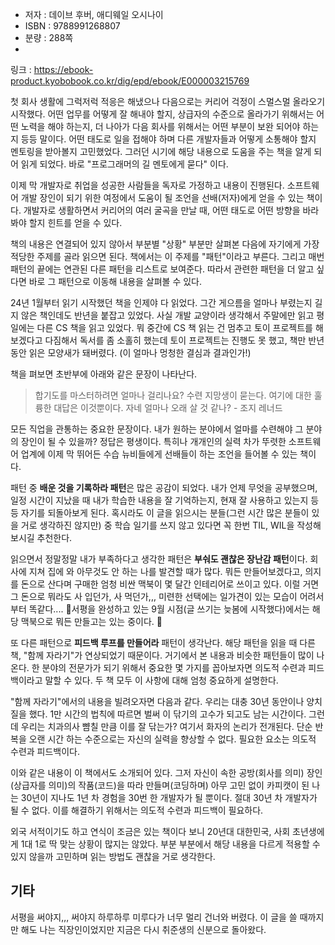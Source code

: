 - 저자 : 데이브 후버, 애디웨일 오시나이
- ISBN : 9788991268807
- 분량 : 288쪽
-

링크 : https://ebook-product.kyobobook.co.kr/dig/epd/ebook/E000003215769

첫 회사 생활에 그럭저럭 적응은 해냈으나 다음으로는 커리어 걱정이 스멀스멀 올라오기 시작했다. 어떤 업무를
어떻게 잘 해내야 할지, 상급자의 수준으로 올라가기 위해서는 어떤 노력을 해야 하는지, 더 나아가 다음
회사를 위해서는 어떤 부분이 보완 되어야 하는지 등등 말이다. 어떤 태도로 일을 접해야 하며 다른 개발자들과
어떻게 소통해야 할지 멘토링을 받아볼지 고민했었다. 그러던 시기에 해당 내용으로 도움을 주는 책을 알게 되어
읽게 되었다. 바로 "프로그래머의 길 멘토에게 묻다" 이다.

이제 막 개발자로 취업을 성공한 사람들을 독자로 가정하고 내용이 진행된다. 소프트웨어 개발 장인이 되기 위한
여정에서 도움이 될 조언을 선배(저자)에게 얻을 수 있는 책이다. 개발자로 생활하면서 커리어의 여러 굴곡을
만날 때, 어떤 태도로 어떤 방향을 바라봐야 할지 힌트를 얻을 수 있다.

책의 내용은 연결되어 있지 않아서 부분별 "상황" 부분만 살펴본 다음에 자기에게 가장 적당한 주제를 골라
읽으면 된다. 책에서는 이 주제를 "패턴"이라고 부른다. 그리고 매번 패턴의 끝에는 연관된 다른 패턴을
리스트로 보여준다. 따라서 관련한 패턴을 더 알고 싶다면 바로 그 패턴으로 이동해 내용을 살펴볼 수 있다.

24년 1월부터 읽기 시작했던 책을 인제야 다 읽었다. 그간 게으름을 얼마나 부렸는지 길지 않은 책인데도
반년을 붙잡고 있었다. 사실 개발 교양이라 생각해서 주말에만 읽고 평일에는 다른 CS 책을 읽고 있었다. 뭐
중간에 CS 책 읽는 건 멈추고 토이 프로젝트를 해보겠다고 다짐해서 독서를 좀 소홀히 했는데 토이 프로젝트는
진행도 못 했고, 책만 반년 동안 읽은 모양새가 돼버렸다. (이 얼마나 멍청한 결심과 결과인가!)

책을 펴보면 초반부에 아래와 같은 문장이 나타난다.

> 합기도를 마스터하려면 얼마나 걸리나요? 수련 지망생이 묻는다. 여기에 대한 훌륭한 대답은 이것뿐이다.
> 자네 얼마나 오래 살 것 같나? - 조지 레너드

모든 직업을 관통하는 중요한 문장이다. 내가 원하는 분야에서 얼마를 수련해야 그 분야의 장인이 될 수
있을까? 정답은 평생이다. 특히나 개개인의 실력 차가 뚜렷한 소프트웨어 업계에 이제 막 뛰어든 수습
뉴비들에게 선배들이 하는 조언을 들어볼 수 있는 책이다.

패턴 중 **배운 것을 기록하라 패턴**은 많은 공감이 되었다. 내가 언제 무엇을 공부했으며, 일정 시간이
지났을 때 내가 학습한 내용을 잘 기억하는지, 현재 잘 사용하고 있는지 등등 자기를 되돌아보게 된다.
혹시라도 이 글을 읽으시는 분들(그런 시간 많은 분들이 있을 거로 생각하진 않지만) 중 학습 일기를 쓰지
않고 있다면 꼭 한번 TIL, WIL을 작성해 보시길 추천한다.

읽으면서 정말정말 내가 부족하다고 생각한 패턴은 **부숴도 괜찮은 장난감 패턴**이다. 회사에 지쳐 집에 와
아무것도 안 하는 나를 발견할 때가 많다. 뭐든 만들어보겠다고, 의지를 돈으로 산다며 구매한 엄청 비싼
맥북이 몇 달간 인테리어로 쓰이고 있다. 이럴 거면 그 돈으로 뭐라도 사 입던가, 사 먹던가,,, 미련한
선택에는 일가견이 있는 모습이 어려서부터 똑같다.... 🪿서평을 완성하고 있는 9월 시점(글 쓰기는 늦봄에
시작했다)에서는 해당 맥북으로 뭐든 만들고는 있는 중이다. 🐷

또 다른 패턴으로 **피드백 루프를 만들어라** 패턴이 생각난다. 해당 패턴을 읽을 때 다른 책, "함께
자라기"가 연상되었기 때문이다. 거기에서 본 내용과 비슷한 패턴들이 많이 나온다. 한 분야의 전문가가 되기
위해서 중요한 몇 가지를 꼽아보자면 의도적 수련과 피드백이라고 말할 수 있다. 두 책 모두 이 사항에 대해
엄청 중요하게 설명한다.

"함께 자라기"에서의 내용을 빌려오자면 다음과 같다. 우리는 대충 30년 동안이나 양치질을 했다. 1만
시간의 법칙에 따르면 벌써 이 닦기의 고수가 되고도 남는 시간이다. 그런데 우리는 치과의사 뺨칠 만큼 이를
잘 닦는가? 여기서 화자의 논리가 전개된다. 단순 반복을 오랜 시간 하는 수준으로는 자신의 실력을 향상할 수
없다. 필요한 요소는 의도적 수련과 피드백이다.

이와 같은 내용이 이 책에서도 소개되어 있다. 그저 자신이 속한 공방(회사를 의미) 장인(상급자를 의미)의
작품(코드)을 따라 만들며(코딩하며) 아무 고민 없이 카피캣이 된 나는 30년이 지나도 1년 차 경험을
30번 한 개발자가 될 뿐이다. 절대 30년 차 개발자가 될 수 없다. 이를 해결하기 위해서는 의도적 수련과
피드백이 필요하다.

외국 서적이기도 하고 연식이 조금은 있는 책이다 보니 20년대 대한민국, 사회 초년생에게 1대 1로 딱 맞는
상황이 많지는 않았다. 부분 부분에서 해당 내용을 다르게 적용할 수 있지 않을까 고민하며 읽는 방법도 괜찮을
거로 생각한다.

## 기타

서평을 써야지,,, 써야지 하루하루 미루다가 너무 멀리 건너와 버렸다. 이 글을 쓸 때까지만 해도 나는
직장인이었지만 지금은 다시 취준생의 신분으로 돌아왔다. 